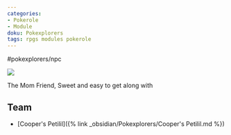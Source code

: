 ```yaml
---
categories:
- Pokerole
- Module
doku: Pokexplorers
tags: rpgs modules pokerole
---
```

#pokexplorers/npc

![](https://i.imgur.com/wdXhFYi.png)

The Mom Friend, Sweet and easy to get along with

## Team

- [Cooper's Petilil]({% link _obsidian/Pokexplorers/Cooper's Petilil.md %})
